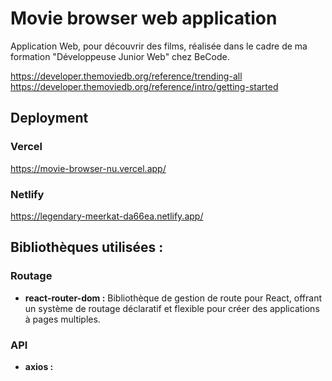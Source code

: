 # Movie browser web application

Application Web, pour découvrir des films, réalisée dans le cadre de ma formation "Développeuse Junior Web" chez BeCode.

<!-- TODO : à supprimer -->
https://developer.themoviedb.org/reference/trending-all
https://developer.themoviedb.org/reference/intro/getting-started

## Deployment

### Vercel

https://movie-browser-nu.vercel.app/

### Netlify

https://legendary-meerkat-da66ea.netlify.app/


## Bibliothèques utilisées :


### Routage
- **react-router-dom :** Bibliothèque de gestion de route pour React, offrant un système de routage déclaratif et flexible pour créer des applications à pages multiples.

### API
- **axios :** 

